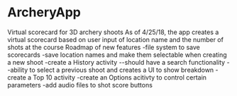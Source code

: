# ArcheryApp
Virtual scorecard for 3D archery shoots
As of 4/25/18, the app creates a virtual scorecard based on user input of location name and the number of shots at the course
Roadmap of new features
-file system to save scorecards
-save location names and make them selectable when creating a new shoot
-create a History activity
 --should have a search functionality
 --ability to select a previous shoot and creates a UI to show breakdown
 -create a Top 10 activity
 -create an Options acitivty to control certain parameters
 -add audio files to shot score buttons
